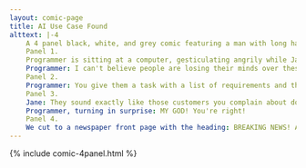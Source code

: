 ```yaml
---
layout: comic-page
title: AI Use Case Found
alttext: |-4 
    A 4 panel black, white, and grey comic featuring a man with long hair, glasses, and a beard (Programmer) and a woman with wavy hair (Jane).
    Panel 1.
    Programmer is sitting at a computer, gesticulating angrily while Jane stands in the background with a neutral expression.
    Programmer: I can't believe people are losing their minds over these LLMs! They so obviously have no idea what you're actually saying.
    Panel 2.
    Programmer: You give them a task with a list of requirements and they'll straight up ignore most of them. And when you point that out to get them back on track they start ignoring all your previous instructions.
    Panel 3.
    Jane: They sound exactly like those customers you complain about doing support for.
    Programmer, turning in surprise: MY GOD! You're right!
    Panel 4.
    We cut to a newspaper front page with the heading: BREAKING NEWS! AI FINALLY FINDS A USE CASE. What's visible of the article body reads: "AI finally finds a use case, replacing not customer support, but the customers themselves. AI customers expected to..."
---
```

{% include comic-4panel.html %}